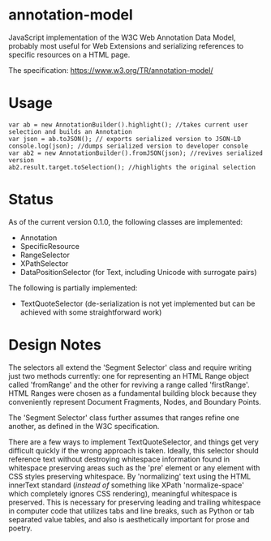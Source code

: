 # annotation-model
JavaScript implementation of the W3C Web Annotation Data Model, probably most useful for Web Extensions and serializing references to specific resources on a HTML page.

The specification: 
https://www.w3.org/TR/annotation-model/

# Usage
~~~~
var ab = new AnnotationBuilder().highlight(); //takes current user selection and builds an Annotation
var json = ab.toJSON(); // exports serialized version to JSON-LD 
console.log(json); //dumps serialized version to developer console
var ab2 = new AnnotationBuilder().fromJSON(json); //revives serialized version 
ab2.result.target.toSelection(); //highlights the original selection 
~~~~

# Status

As of the current version 0.1.0, the following classes are implemented:

* Annotation
* SpecificResource
* RangeSelector
* XPathSelector
* DataPositionSelector (for Text, including Unicode with surrogate pairs)  

The following is partially implemented:

* TextQuoteSelector (de-serialization is not yet implemented but can be achieved with some straightforward work)

# Design Notes

The selectors all extend the 'Segment Selector' class and require writing just two methods currently: one for representing an HTML Range object called 'fromRange' and the other for reviving a range called 'firstRange'. HTML Ranges were chosen as a fundamental building block because they conveniently represent Document Fragments, Nodes, and Boundary Points. 

The 'Segment Selector' class further assumes that ranges refine one another, as defined in the W3C specification.

There are a few ways to implement TextQuoteSelector, and things get very difficult quickly if the wrong approach is taken. Ideally, this selector should reference text without destroying whitespace information found in whitespace preserving areas such as the 'pre' element or any element with CSS styles preserving whitespace. By 'normalizing' text using the HTML innerText standard (*instead of* something like XPath 'normalize-space' which completely ignores CSS rendering), meaningful whitespace is preserved. This is necessary for preserving leading and trailing whitespace in computer code that utilizes tabs and line breaks, such as Python or tab separated value tables, and also is aesthetically important for prose and poetry. 

